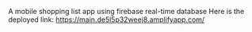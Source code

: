 A mobile shopping list app using firebase real-time database
Here is the deployed link: https://main.de5l5p32weej8.amplifyapp.com/
